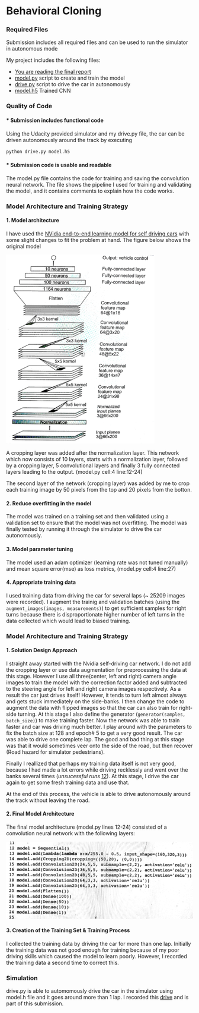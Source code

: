 # **Behavioral Cloning** 

[//]: # (Image References)

[image2]: ./examples/placeholder.png "Grayscaling"
[image3]: ./examples/placeholder_small.png "Recovery Image"
[image4]: ./examples/placeholder_small.png "Recovery Image"
[image5]: ./examples/placeholder_small.png "Recovery Image"
[image6]: ./examples/placeholder_small.png "Normal Image"
[image7]: ./examples/placeholder_small.png "Flipped Image"

### Required Files
Submission includes all required files and can be used to run the simulator in autonomous mode

My project includes the following files:
* [You are reading the final report](https://github.com/purnendu23/BehaviouralCloning/edit/master/final_report.md)
* [model.py](https://github.com/purnendu23/BehaviouralCloning/blob/master/model_b.h5) script to create and train the model
* [drive.py](https://github.com/purnendu23/BehaviouralCloning/blob/master/drive.py) script to drive the car in autonomously
* [model.h5](https://github.com/purnendu23/BehaviouralCloning/blob/master/model.h5) Trained CNN 

### Quality of Code

#### * Submission includes functional code
Using the Udacity provided simulator and my drive.py file, the car can be driven autonomously around the track by executing 
```sh
python drive.py model.h5
```
#### * Submission code is usable and readable

The model.py file contains the code for training and saving the convolution neural network. The file shows the pipeline I used for training and validating the model, and it contains comments to explain how the code works.





### Model Architecture and Training Strategy

#### 1. Model architecture

I have used the [NVidia end-to-end learning model for self driving cars](https://images.nvidia.com/content/tegra/automotive/images/2016/solutions/pdf/end-to-end-dl-using-px.pdf) with some slight changes to fit the problem at hand. The figure below shows the original model

<img src="./images/nvidia_cnn.jpg" width="400">

A cropping layer was added after the normalization layer. This network which now consists of 10 layers, starts with a normalization layer, followed by a cropping layer, 5 convolutional layers and finally 3 fully connected layers leading to the output. (model.py cell:4 line:12-24)

The second layer of the network (cropping layer) was added by me to crop each training image by 50 pixels from the top and 20 pixels from the botton. 

#### 2. Reduce overfitting in the model

The model was trained on a training set and then validated using a validation set to ensure that the model was not overfitting. The model was finally tested by running it through the simulator to drive the car autonomously.

#### 3. Model parameter tuning

The model used an adam optimizer (learning rate was not tuned manually) and mean square error(mse) as loss metrics,  (model.py cell:4 line:27)

#### 4. Appropriate training data

I used training data from driving the car for several laps (~ 25209 images were recorded). I augment the trainig and validation batches (using the `augment_images(images, measurements)`) to get sufficient samples for right turns because there is disproportionate higher number of left turns in the data collected which would lead to biased training.

### Model Architecture and Training Strategy

#### 1. Solution Design Approach

I straight away started with the Nvidia self-driving car network. I do not add the cropping layer or use data augmentation for preprocessing the data at this stage. However I use all three(center, left and right) camera angle images to train the model with the correction factor added and subtracted to the steering angle for left and right camera images respectively.
As a result the car just drives itself! However, it tends to turn left almost always and gets stuck immediately on the side-banks.
I then change the code to augment the data with flipped images so that the car can also train for right-side turning. At this stage I also define the generator (`generator(samples, batch_size)`) to make training faster.
Now the network was able to train faster and car was driving much better.
I play around with the parameters to fix the batch size at 128 and epoch# 5 to get a very good result. The car was able to drive one complete lap. The good and bad thing at this stage was that it would sometimes veer onto the side of the road, but then recover (Road hazard for simulator pedestrians).

Finally I reallized that perhaps my training data itself is not very good, because I had made a lot errors while driving recklessly and went over the banks several times (_unsucessful runs_ [1](https://github.com/purnendu23/Behavioral_Cloning/blob/master/run1.mp4)[2](https://github.com/purnendu23/Behavioral_Cloning/blob/master/run2.mp4)). At this stage, I drive the car again to get some fresh training data and use that.

At the end of this process, the vehicle is able to drive autonomously around the track without leaving the road.

#### 2. Final Model Architecture

The final model architecture (model.py lines 12-24) consisted of a convolution neural network with the following layers:

<img src="./images/my_cnn_code.jpg" width="700">


#### 3. Creation of the Training Set & Training Process

I collected the training data by driving the car for more than one lap. Initially the training data was not good enough for training because of my poor driving skills which caused the model to learn poorly. However, I recorded the training data a second time to correct this.

### Simulation

drive.py is able to automomously drive the car in the simulator using model.h file and it goes around more than 1 lap. 
I recorded this [drive](https://github.com/purnendu23/Behavioral_Cloning/blob/master/run3.mp4) and is part of this submission.
